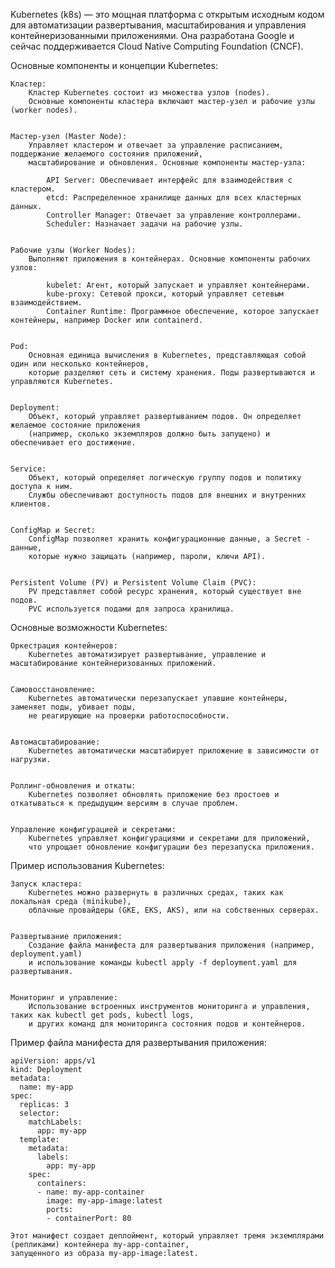 Kubernetes (k8s) — это мощная платформа с открытым исходным кодом для автоматизации развертывания, масштабирования 
и управления контейнеризованными приложениями. Она разработана Google и сейчас поддерживается Cloud Native Computing Foundation (CNCF).


Основные компоненты и концепции Kubernetes:

    Кластер:
        Кластер Kubernetes состоит из множества узлов (nodes). 
        Основные компоненты кластера включают мастер-узел и рабочие узлы (worker nodes).


    Мастер-узел (Master Node):
        Управляет кластером и отвечает за управление расписанием, поддержание желаемого состояния приложений, 
        масштабирование и обновления. Основные компоненты мастер-узла:
            
            API Server: Обеспечивает интерфейс для взаимодействия с кластером.
            etcd: Распределенное хранилище данных для всех кластерных данных.
            Controller Manager: Отвечает за управление контроллерами.
            Scheduler: Назначает задачи на рабочие узлы.


    Рабочие узлы (Worker Nodes):
        Выполняют приложения в контейнерах. Основные компоненты рабочих узлов:

            kubelet: Агент, который запускает и управляет контейнерами.
            kube-proxy: Сетевой прокси, который управляет сетевым взаимодействием.
            Container Runtime: Программное обеспечение, которое запускает контейнеры, например Docker или containerd.


    Pod:
        Основная единица вычисления в Kubernetes, представляющая собой один или несколько контейнеров, 
        которые разделяют сеть и систему хранения. Поды развертываются и управляются Kubernetes.


    Deployment:
        Объект, который управляет развертыванием подов. Он определяет желаемое состояние приложения 
        (например, сколько экземпляров должно быть запущено) и обеспечивает его достижение.


    Service:
        Объект, который определяет логическую группу подов и политику доступа к ним. 
        Службы обеспечивают доступность подов для внешних и внутренних клиентов.


    ConfigMap и Secret:
        ConfigMap позволяет хранить конфигурационные данные, а Secret - данные, 
        которые нужно защищать (например, пароли, ключи API).


    Persistent Volume (PV) и Persistent Volume Claim (PVC):
        PV представляет собой ресурс хранения, который существует вне подов. 
        PVC используется подами для запроса хранилища.


Основные возможности Kubernetes:

    Оркестрация контейнеров:
        Kubernetes автоматизирует развертывание, управление и масштабирование контейнеризованных приложений.


    Самовосстановление:
        Kubernetes автоматически перезапускает упавшие контейнеры, заменяет поды, убивает поды, 
        не реагирующие на проверки работоспособности.


    Автомасштабирование:
        Kubernetes автоматически масштабирует приложение в зависимости от нагрузки.

    
    Роллинг-обновления и откаты:
        Kubernetes позволяет обновлять приложение без простоев и откатываться к предыдущим версиям в случае проблем.


    Управление конфигурацией и секретами:
        Kubernetes управляет конфигурациями и секретами для приложений, 
        что упрощает обновление конфигурации без перезапуска приложения.


Пример использования Kubernetes:

    Запуск кластера:
        Kubernetes можно развернуть в различных средах, таких как локальная среда (minikube), 
        облачные провайдеры (GKE, EKS, AKS), или на собственных серверах.


    Развертывание приложения:
        Создание файла манифеста для развертывания приложения (например, deployment.yaml) 
        и использование команды kubectl apply -f deployment.yaml для развертывания.


    Мониторинг и управление:
        Использование встроенных инструментов мониторинга и управления, таких как kubectl get pods, kubectl logs, 
        и других команд для мониторинга состояния подов и контейнеров.


Пример файла манифеста для развертывания приложения:
    
    apiVersion: apps/v1
    kind: Deployment
    metadata:
      name: my-app
    spec:
      replicas: 3
      selector:
        matchLabels:
          app: my-app
      template:
        metadata:
          labels:
            app: my-app
        spec:
          containers:
          - name: my-app-container
            image: my-app-image:latest
            ports:
            - containerPort: 80

    Этот манифест создает деплоймент, который управляет тремя экземплярами (репликами) контейнера my-app-container, 
    запущенного из образа my-app-image:latest.
    